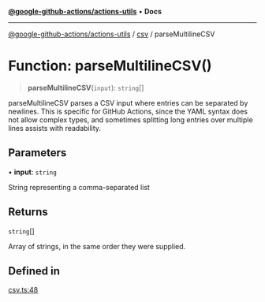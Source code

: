 [**@google-github-actions/actions-utils**](../../README.md) • **Docs**

***

[@google-github-actions/actions-utils](../../modules.md) / [csv](../README.md) / parseMultilineCSV

# Function: parseMultilineCSV()

> **parseMultilineCSV**(`input`): `string`[]

parseMultilineCSV parses a CSV input where entries can be separated by
newlines. This is specific for GitHub Actions, since the YAML syntax does not
allow complex types, and sometimes splitting long entries over multiple lines
assists with readability.

## Parameters

• **input**: `string`

String representing a comma-separated list

## Returns

`string`[]

Array of strings, in the same order they were supplied.

## Defined in

[csv.ts:48](https://github.com/google-github-actions/actions-utils/blob/main/src/csv.ts#L48)
